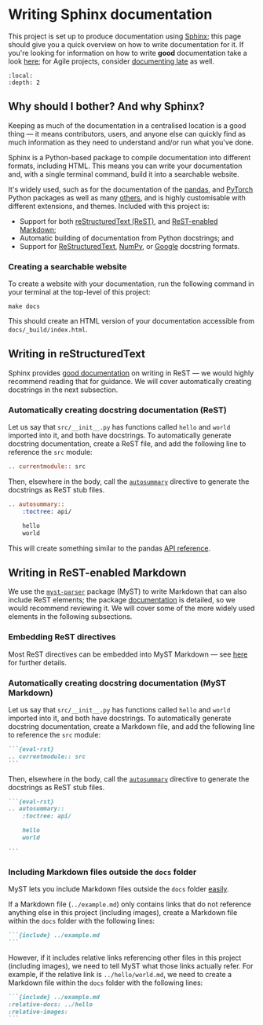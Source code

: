 # Writing Sphinx documentation

This project is set up to produce documentation using [Sphinx][sphinx]; this page should give you a quick overview on
how to write documentation for it. If you're looking for information on how to write **good** documentation take a look
[here][writethedocs]; for Agile projects, consider [documenting late][agilemodeling] as well.

```{contents}
:local:
:depth: 2
```

## Why should I bother? And why Sphinx?

Keeping as much of the documentation in a centralised location is a good thing — it means contributors, users, and
anyone else can quickly find as much information as they need to understand and/or run what you've done.

Sphinx is a Python-based package to compile documentation into different formats, including HTML. This means you can
write your documentation and, with a single terminal command, build it into a searchable website.

It's widely used, such as for the documentation of the [pandas][pandas], and [PyTorch][pytorch] Python packages as well
as many [others][sphinx-examples], and is highly customisable with different extensions, and themes. Included with this
project is:

- Support for both [reStructuredText (ReST)][rest], and [ReST-enabled Markdown][myst];
- Automatic building of documentation from Python docstrings; and
- Support for [ReStructuredText][docstring-rst], [NumPy][docstring-numpy], or [Google][docstring-google] docstring
  formats.

### Creating a searchable website

To create a website with your documentation, run the following command in your terminal at the top-level of this
project:

```shell
make docs
```

This should create an HTML version of your documentation accessible from `docs/_build/index.html`.

## Writing in reStructuredText

Sphinx provides [good documentation][sphinx-rst] on writing in ReST — we would highly recommend reading that for
guidance. We will cover automatically creating docstrings in the next subsection.

### Automatically creating docstring documentation (ReST)

Let us say that `src/__init__.py` has functions called `hello` and `world` imported into it, and both have docstrings.
To automatically generate docstring documentation, create a ReST file, and add the following line to reference the
`src` module:

```rest
.. currentmodule:: src
```

Then, elsewhere in the body, call the [`autosummary`][sphinx-autosummary] directive to generate the docstrings as ReST
stub files.

```rest
.. autosummary::
    :toctree: api/

    hello
    world

```

This will create something similar to the pandas [API reference][pandas-api-reference].

## Writing in ReST-enabled Markdown

We use the [`myst-parser`][myst] package (MyST) to write Markdown that can also include ReST elements; the package
[documentation][myst] is detailed, so we would recommend reviewing it. We will cover some of the more widely used
elements in the following subsections.

### Embedding ReST directives

Most ReST directives can be embedded into MyST Markdown — see [here][myst-rst-directives] for further details.

### Automatically creating docstring documentation (MyST Markdown)

Let us say that `src/__init__.py` has functions called `hello` and `world` imported into it, and both have docstrings.
To automatically generate docstring documentation, create a Markdown file, and add the following line to reference the
`src` module:

````md
```{eval-rst}
.. currentmodule:: src
```
````

Then, elsewhere in the body, call the [`autosummary`][sphinx-autosummary] directive to generate the docstrings as ReST
stub files.

````md
```{eval-rst}
.. autosummary::
    :toctree: api/

    hello
    world

```
````

### Including Markdown files outside the `docs` folder

MyST lets you include Markdown files outside the `docs` folder [easily][myst-include].

If a Markdown file (`../example.md`) only contains links that do not reference anything else in this project (including
images), create a Markdown file within the `docs` folder with the following lines:

````md
```{include} ../example.md
```
````

However, if it includes relative links referencing other files in this project (including images), we need to tell MyST
what those links actually refer. For example, if the relative link is `../hello/world.md`, we need to create a Markdown
file within the `docs` folder with the following lines:

````md
```{include} ../example.md
:relative-docs: ../hello
:relative-images:
```
````

[agilemodeling]: http://agilemodeling.com/essays/documentLate.htm
[docstring-google]: http://google.github.io/styleguide/pyguide.html#38-comments-and-docstrings
[docstring-numpy]: https://numpydoc.readthedocs.io/en/latest/format.html
[docstring-rst]: https://www.python.org/dev/peps/pep-0287/
[myst]: https://myst-parser.readthedocs.io/
[myst-include]: https://myst-parser.readthedocs.io/en/latest/using/howto.html#include-a-file-from-outside-the-docs-folder-like-readme-md
[myst-rst-directives]: https://myst-parser.readthedocs.io/en/latest/using/syntax.html#directives-a-block-level-extension-point
[pandas]: https://pandas.pydata.org/docs/
[pandas-api-reference]: https://pandas.pydata.org/docs/reference/index.html
[pytorch]: https://pytorch.org/docs/stable/index.html
[rest]: https://docutils.readthedocs.io/en/sphinx-docs/user/rst/quickstart.html
[sphinx]: https://www.sphinx-doc.org/
[sphinx-autosummary]: https://www.sphinx-doc.org/en/master/usage/extensions/autosummary.html
[sphinx-examples]: https://www.sphinx-doc.org/en/master/examples.html
[sphinx-rst]: https://www.sphinx-doc.org/en/master/usage/restructuredtext/index.html
[writethedocs]: https://www.writethedocs.org/guide/writing/beginners-guide-to-docs/
